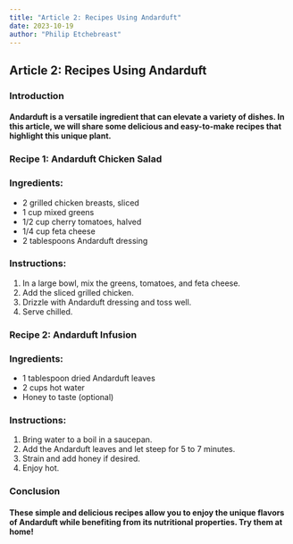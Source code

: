 ```yaml
---
title: "Article 2: Recipes Using Andarduft"
date: 2023-10-19
author: "Philip Etchebreast"
---
```


## Article 2: Recipes Using Andarduft

### Introduction

#### Andarduft is a versatile ingredient that can elevate a variety of dishes. In this article, we will share some delicious and easy-to-make recipes that highlight this unique plant.

### Recipe 1: Andarduft Chicken Salad
### Ingredients:

* 2 grilled chicken breasts, sliced
* 1 cup mixed greens
* 1/2 cup cherry tomatoes, halved
* 1/4 cup feta cheese
* 2 tablespoons Andarduft dressing

### Instructions:

1. In a large bowl, mix the greens, tomatoes, and feta cheese.
2. Add the sliced grilled chicken.
3. Drizzle with Andarduft dressing and toss well.
4. Serve chilled.

### Recipe 2: Andarduft Infusion
### Ingredients:

* 1 tablespoon dried Andarduft leaves
* 2 cups hot water
* Honey to taste (optional)

### Instructions:

1. Bring water to a boil in a saucepan.
2. Add the Andarduft leaves and let steep for 5 to 7 minutes.
3. Strain and add honey if desired.
4. Enjoy hot.

### Conclusion

#### These simple and delicious recipes allow you to enjoy the unique flavors of Andarduft while benefiting from its nutritional properties. Try them at home!